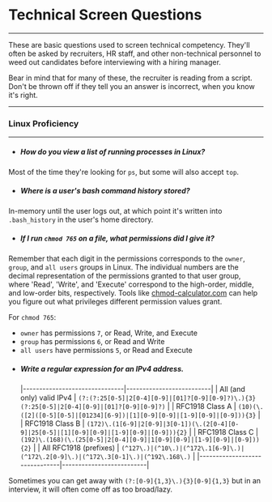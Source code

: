 # Technical Screen Questions
------
These are basic questions used to screen technical competency. They'll often be asked by 
recruiters, HR staff, and other non-technical personnel to weed out candidates before interviewing with a 
hiring manager.

Bear in mind that for many of these, the recruiter is reading from a script. Don't be thrown off if they tell 
you an answer is incorrect, when you know it's right.

------
### Linux Proficiency
------

+ ##### How do you view a list of running processes in Linux?
Most of the time they're looking for `ps`, but some will also accept `top`.

+ ##### Where is a user's bash command history stored?
In-memory until the user logs out, at which point it's written into `.bash_history` in the user's home 
directory.

+ ##### If I run `chmod 765` on a file, what permissions did I give it?
Remember that each digit in the permissions corresponds to the `owner`, `group`, and `all users` groups 
in Linux. The individual numbers are the decimal representation of the permissions granted to that user 
group, where 'Read', 'Write', and 'Execute' correspond to the high-order, middle, and low-order bits, 
respectively. Tools like [chmod-calculator.com](http://chmod-calculator.com/) can help you figure out what 
privileges different permission values grant.
    
   For `chmod 765`:  
   - `owner` has permissions `7`, or Read, Write, and Execute  
   - `group` has permissions `6`, or Read and Write  
   - `all users` have permissions `5`, or Read and Execute

+ ##### Write a regular expression for an IPv4 address.

   |-------------------------------|--------------------------|
   | All (and only) valid IPv4 | `(?:(?:25[0-5]|2[0-4][0-9]|[01]?[0-9][0-9]?)\.){3}(?:25[0-5]|2[0-4][0-9]|[01]?[0-9][0-9]?)` |
   | RFC1918 Class A | `(10)(\.([2]([0-5][0-5]|[01234][6-9])|[1][0-9][0-9]|[1-9][0-9]|[0-9])){3}` |
   | RFC1918 Class B | `(172)\.(1[6-9]|2[0-9]|3[0-1])(\.(2[0-4][0-9]|25[0-5]|[1][0-9][0-9]|[1-9][0-9]|[0-9])){2}` |
   | RFC1918 Class C | `(192)\.(168)(\.(25[0-5]|2[0-4][0-9]|1[0-9][0-9]|[1-9][0-9]|[0-9])){2}` |
   | All RFC1918 (prefixes) | `(^127\.)|(^10\.)|(^172\.1[6-9]\.)|(^172\.2[0-9]\.)|(^172\.3[0-1]\.)|(^192\.168\.)` |
   |-------------------------------|--------------------------|

Sometimes you can get away with `(?:[0-9]{1,3}\.){3}[0-9]{1,3}` but in an interview, it will often come off as too broad/lazy.


